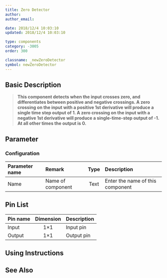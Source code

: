 ```yaml
---
title: Zero Detector
author: 
author_email:

date: 2018/12/4 10:03:10
updated: 2018/12/4 10:03:10

type: components
category: -3005
order: 300

classname: _newZeroDetector
symbol: newZeroDetector
---
```

## Basic Description


> **This component detects when the input crosses zero, and differentiates between positive and negative crossings. A zero crossing on the input with a positive 1st derivative will produce a single time step output of 1. A zero crossing on the input with a negative 1st derivative will produce a single-time-step output of -1.  At all other times the output is 0.**

## Parameter
### Configuration
| Parameter name | Remark | Type | Description |
| :--- | :--- | :--: | :--- |
| Name | Name of component | Text | Enter the name of this component |


## Pin List

| Pin name | Dimension | Description |
| :--- | :--:  | :--- |
| Input | 1×1 | Input pin |
| Output | 1×1 | Output pin |

## Using Instructions



## See Also


